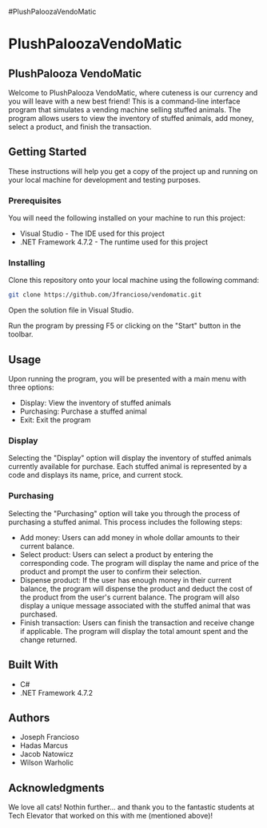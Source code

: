#PlushPaloozaVendoMatic

# PlushPaloozaVendoMatic

## PlushPalooza VendoMatic

Welcome to PlushPalooza VendoMatic, where cuteness is our currency and you will leave with a new best friend! This is a command-line interface program that simulates a vending machine selling stuffed animals. The program allows users to view the inventory of stuffed animals, add money, select a product, and finish the transaction.

## Getting Started

These instructions will help you get a copy of the project up and running on your local machine for development and testing purposes.

### Prerequisites

You will need the following installed on your machine to run this project:

- Visual Studio - The IDE used for this project
- .NET Framework 4.7.2 - The runtime used for this project

### Installing

Clone this repository onto your local machine using the following command:

```bash
git clone https://github.com/Jfrancioso/vendomatic.git
```
Open the solution file in Visual Studio.

Run the program by pressing F5 or clicking on the "Start" button in the toolbar.

## Usage

Upon running the program, you will be presented with a main menu with three options:

- Display: View the inventory of stuffed animals
- Purchasing: Purchase a stuffed animal
- Exit: Exit the program

### Display

Selecting the "Display" option will display the inventory of stuffed animals currently available for purchase. Each stuffed animal is represented by a code and displays its name, price, and current stock.

### Purchasing

Selecting the "Purchasing" option will take you through the process of purchasing a stuffed animal. This process includes the following steps:

- Add money: Users can add money in whole dollar amounts to their current balance.
- Select product: Users can select a product by entering the corresponding code. The program will display the name and price of the product and prompt the user to confirm their selection.
- Dispense product: If the user has enough money in their current balance, the program will dispense the product and deduct the cost of the product from the user's current balance. The program will also display a unique message associated with the stuffed animal that was purchased.
- Finish transaction: Users can finish the transaction and receive change if applicable. The program will display the total amount spent and the change returned.

## Built With

- C#
- .NET Framework 4.7.2

## Authors

- Joseph Francioso
- Hadas Marcus
- Jacob Natowicz
- Wilson Warholic

## Acknowledgments

We love all cats! Nothin further... and thank you to the fantastic students at Tech Elevator that worked on this with me (mentioned above)!
